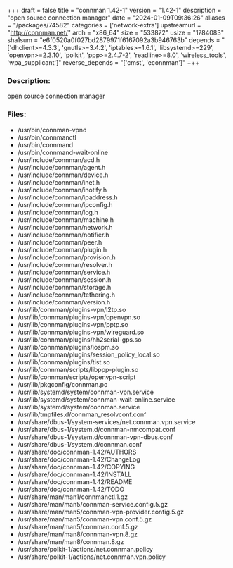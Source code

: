 +++
draft = false
title = "connman 1.42-1"
version = "1.42-1"
description = "open source connection manager"
date = "2024-01-09T09:36:26"
aliases = "/packages/74582"
categories = ['network-extra']
upstreamurl = "http://connman.net/"
arch = "x86_64"
size = "533872"
usize = "1784083"
sha1sum = "e6f0520a0f027bd2879971f6167092a3b946763b"
depends = "['dhclient>=4.3.3', 'gnutls>=3.4.2', 'iptables>=1.6.1', 'libsystemd>=229', 'openvpn>=2.3.10', 'polkit', 'ppp>=2.4.7-2', 'readline>=8.0', 'wireless_tools', 'wpa_supplicant']"
reverse_depends = "['cmst', 'econnman']"
+++
### Description: 
open source connection manager

### Files: 
* /usr/bin/connman-vpnd
* /usr/bin/connmanctl
* /usr/bin/connmand
* /usr/bin/connmand-wait-online
* /usr/include/connman/acd.h
* /usr/include/connman/agent.h
* /usr/include/connman/device.h
* /usr/include/connman/inet.h
* /usr/include/connman/inotify.h
* /usr/include/connman/ipaddress.h
* /usr/include/connman/ipconfig.h
* /usr/include/connman/log.h
* /usr/include/connman/machine.h
* /usr/include/connman/network.h
* /usr/include/connman/notifier.h
* /usr/include/connman/peer.h
* /usr/include/connman/plugin.h
* /usr/include/connman/provision.h
* /usr/include/connman/resolver.h
* /usr/include/connman/service.h
* /usr/include/connman/session.h
* /usr/include/connman/storage.h
* /usr/include/connman/tethering.h
* /usr/include/connman/version.h
* /usr/lib/connman/plugins-vpn/l2tp.so
* /usr/lib/connman/plugins-vpn/openvpn.so
* /usr/lib/connman/plugins-vpn/pptp.so
* /usr/lib/connman/plugins-vpn/wireguard.so
* /usr/lib/connman/plugins/hh2serial-gps.so
* /usr/lib/connman/plugins/iospm.so
* /usr/lib/connman/plugins/session_policy_local.so
* /usr/lib/connman/plugins/tist.so
* /usr/lib/connman/scripts/libppp-plugin.so
* /usr/lib/connman/scripts/openvpn-script
* /usr/lib/pkgconfig/connman.pc
* /usr/lib/systemd/system/connman-vpn.service
* /usr/lib/systemd/system/connman-wait-online.service
* /usr/lib/systemd/system/connman.service
* /usr/lib/tmpfiles.d/connman_resolvconf.conf
* /usr/share/dbus-1/system-services/net.connman.vpn.service
* /usr/share/dbus-1/system.d/connman-nmcompat.conf
* /usr/share/dbus-1/system.d/connman-vpn-dbus.conf
* /usr/share/dbus-1/system.d/connman.conf
* /usr/share/doc/connman-1.42/AUTHORS
* /usr/share/doc/connman-1.42/ChangeLog
* /usr/share/doc/connman-1.42/COPYING
* /usr/share/doc/connman-1.42/INSTALL
* /usr/share/doc/connman-1.42/README
* /usr/share/doc/connman-1.42/TODO
* /usr/share/man/man1/connmanctl.1.gz
* /usr/share/man/man5/connman-service.config.5.gz
* /usr/share/man/man5/connman-vpn-provider.config.5.gz
* /usr/share/man/man5/connman-vpn.conf.5.gz
* /usr/share/man/man5/connman.conf.5.gz
* /usr/share/man/man8/connman-vpn.8.gz
* /usr/share/man/man8/connman.8.gz
* /usr/share/polkit-1/actions/net.connman.policy
* /usr/share/polkit-1/actions/net.connman.vpn.policy
